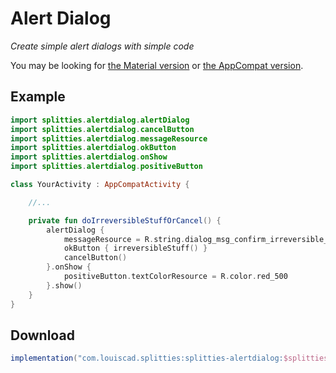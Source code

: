 # Alert Dialog

*Create simple alert dialogs with simple code*

You may be looking for [the Material version](../alertdialog-material) or
[the AppCompat version](../alertdialog-appcompat/README.md).

## Example

```kotlin
import splitties.alertdialog.alertDialog
import splitties.alertdialog.cancelButton
import splitties.alertdialog.messageResource
import splitties.alertdialog.okButton
import splitties.alertdialog.onShow
import splitties.alertdialog.positiveButton

class YourActivity : AppCompatActivity {

    //...

    private fun doIrreversibleStuffOrCancel() {
        alertDialog {
            messageResource = R.string.dialog_msg_confirm_irreversible_stuff
            okButton { irreversibleStuff() }
            cancelButton()
        }.onShow {
            positiveButton.textColorResource = R.color.red_500
        }.show()
    }
}
```

## Download

```groovy
implementation("com.louiscad.splitties:splitties-alertdialog:$splitties_version")
```
